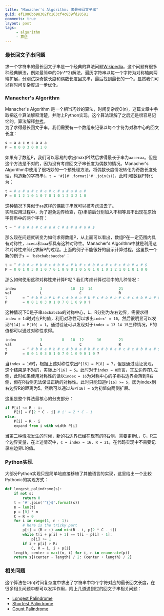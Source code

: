 ```yaml
---
title: "Manacher's Algorithm: 求最长回文子串"
guid: ef1006bb98302fc163cf4c839fd20581
comments: true
layout: post
tags:
     - algorithm
     - 算法
---
```


### 最长回文子串问题
求一个字符串的最长回文子串是一个经典的算法问题[Wikipedia](https://en.wikipedia.org/wiki/Longest_palindromic_substring)。这个问题有很多种经典解法，例如最简单的O(n**2)解法，遍历字符串以每一个字符为对称轴向两端扩展，分别试探奇数长度和偶数长度回文串，最后找到最长的一个。显然我们可以将时间复杂度进一步优化。

### Manacher's Algorithm
Manacher's Algorithm 是一个相当巧妙的算法，时间复杂度O(n)，这篇文章中争取把这个算法解释清楚，并附上Python实现。这个算法理解了之后还是很容易记忆的。算法解释[参考](http://articles.leetcode.com/longest-palindromic-substring-part-ii/)。  
为了求得最长回文子串，我们需要有一个数组来记录以每个字符为对称中心的回文长度：

``` python
s = a a c e c a a a
P = 0 0 0 3 0 0 1 0
```
如果有了数组P，我们可以容易的求出max(P)然后求得最长子串为`aacecaa`。但是这个方法是不对的，因为没有考虑回文子串长度为偶数的情况。Manacher's Algorithm中使用了很巧妙的一个预处理方法，将偶数长度情况转化为奇数长度处理，构造新的字符串t，`t = '#{}#'.format('#'.join(s))`，此时t和数组P转化为：

``` python
t = # a # a # c # e # c # a # a # a #
P = 0 1 2 1 0 1 0 7 0 1 0 1 2 3 2 1 0
```
这种情况下类似于`aa`这样的偶数子串就可以被考虑进去了。  
实际应用过程中，为了避免边界检查，在t串前后分别加入不相等且不出现在原始字符串中的两个字符：

``` python
t = ^ # a # a # c # e # c # a # a # a # $
```

那么现在问题就转变为如何求得数组P，从上面可以看出，数组P在一定范围内具有对称性，`aceca`和`aaa`都具有这种对称性。Manacher's Algorithm中就是利用这种对称性来简化求解P的过程。上面的例子不能很好的展示计算过程，这里换一个新的例子`s = 'babcbabcbaccba'`：

``` python
t = ^ # b # a # b # c # b # a # b # c # b # a # c # c # b # a # $
P = 0 0 1 0 3 0 1 0 7 0 1 0 9 0 1 0 5 0 1 0 1 0 1 2 1 0 1 0 1 0 0
```

那么如何使用这种对称性来计算P呢？我们考虑计算过程中的几种情况：

``` python
index	        3             10  12  14            21
val		        L                 C                 R
t 		= ^ # b # a # b # c # b # a # b # c # b # a # c # c # b # a # $
P 		= 0 0 1 0 3 0 1 0 7 0 1 0 9 0 ?
```
这种情况下C是子串`abcbabcba`的对称中心，L、R分别为左右边界，需要求得`index = 14`时对应P的值，利用对称性可以求出`index' = 10`，然后很明显可以发现`P[14] = P[10] = 1`。通过验证可以发现对于`index = 13 14 15`三种情况，P的值都可以通过对称性求得。

``` python
index	        3         8   10  12      16        21
val		        L                 C                 R
t 		= ^ # b # a # b # c # b # a # b # c # b # a # c # c # b # a # $
P 		= 0 0 1 0 3 0 1 0 7 0 1 0 9 0 1 0 ?
```
当`index = 16`时，根据上述对称性求出`P[16] = P[8] = 7`，但是通过验证发现，这个结果是不对的，实际上`P[16] = 5`。此时对于`index = 8`而言，其左边界在L左侧，此时如果使用对称性的话以`index = 16`为对称中心的子串右边界会落到R右侧，但在R右侧无法保证正确的对称性。此时只能知道`P[16] >= 5`，因为index到右边界R的距离为5。然后可以通过从`P[16] = 5`为初值向两侧扩展。  

这里是整个算法最核心的分支部分：

``` python
if P[i] <= R - i:
	P[i] = P[2 * C - i] # i' = 2 * C - i
else:
	P[i] = R - i
	expand from i with width P[i]
```

当第二种情况发生的时候，新的右边界已经在现有的R右侧，需要更新L，C，R三个边界变量，在上述情况中，`C = index = 16, R = 21`，在代码实现中不需要记录左边界L的值。

### Python实现
大部分Python实现只是简单地直接移植了其他语言的实现，这里给出一个比较Pythonic的实现方式：

``` python
def longest_palindrome(s):
    if not s:
        return 0
    t = '#'.join('^{}$'.format(s))
    n = len(t)
    p = [0] * n
    C = R = 0
    for i in range(1, n - 1):
        # here is the tricky part
        p[i] = (R > i) and min(R - i, p[2 * C - i])
        while t[i + p[i] + 1] == t[i - p[i] - 1]:
            p[i] += 1
        if i + p[i] > R:
            C, R = i, i + p[i]
    length, center = max((n, i) for i, n in enumerate(p))
    return s[(center - length) / 2: (center + length) / 2]

```

### 相关问题
这个算法在O(n)时间复杂度中求出了字符串中每个字符对应的最长回文长度，在很多相关问题中都可以发挥作用，附上几道遇到过的回文子串相关问题：

 - [Longest Palindrome](https://leetcode.com/problems/longest-palindromic-substring/)
 - [Shortest Palindrome](https://leetcode.com/problems/shortest-palindrome/)
 - [Count Palindrome]()